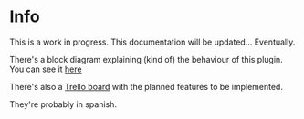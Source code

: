 # Info

This is a work in progress. This documentation will be updated... Eventually.

There's a block diagram explaining (kind of) the behaviour of this plugin. You can see it [here](https://drive.google.com/file/d/1IVw4dQ4MF7A7okPIngVE0gdJaR8-kzDi/view?usp=sharing)

There's also a [Trello board](https://trello.com/b/pVz78Ct0) with the planned features to be implemented.

They're probably in spanish.